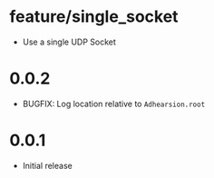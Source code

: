 # feature/single_socket
  * Use a single UDP Socket

# 0.0.2
  * BUGFIX: Log location relative to `Adhearsion.root`

# 0.0.1
  * Initial release
